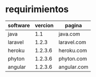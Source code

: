 # requirimientos
| software  | vercion   | pagina |
| --------|---------|-------|
| java| 1.1  | java.com  |
| laravel | 1.2.3| laravel.com  |
| heroku | 1.2.3.6| heroku.com  |
| phyton | 1.2.3.6| phyton.com  |
| angular| 1.2.3.6| angular.com  |
